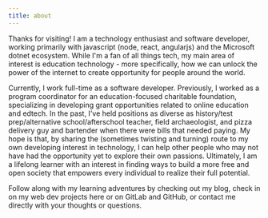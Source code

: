 ```yaml
---
title: about
---
```


Thanks for visiting! I am a technology enthusiast and software developer, working primarily with javascript (node, react, angularjs) and the Microsoft dotnet ecosystem. While I'm a fan of all things tech, my main area of interest is education technology - more specifically, how we can unlock the power of the internet to create opportunity for people around the world.

Currently, I work full-time as a software developer. Previously, I worked as a program coordinator for an education-focused charitable foundation, specializing in developing grant opportunities related to online education and edtech. In the past, I've held positions as diverse as history/test prep/alternative school/afterschool teacher, field archaeologist, and pizza delivery guy and bartender when there were bills that needed paying. My hope is that, by sharing the (sometimes twisting and turning) route to my own developing interest in technology, I can help other people who may not have had the opportunity yet to explore their own passions. Ultimately, I am a lifelong learner with an interest in finding ways to build a more free and open society that empowers every individual to realize their full potential.

Follow along with my learning adventures by checking out my blog, check in on my web dev projects here or on GitLab and GitHub, or contact me directly with your thoughts or questions.

